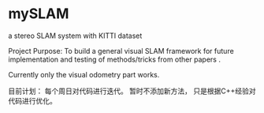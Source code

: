 # mySLAM
a stereo SLAM system with KITTI dataset 

Project Purpose: 
To build a general visual SLAM framework for future implementation and testing of methods/tricks from other papers .

Currently only the visual odometry part works.

目前计划：
每个周日对代码进行迭代。 暂时不添加新方法， 只是根据C++经验对代码进行优化。

